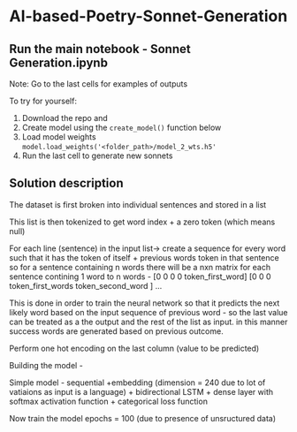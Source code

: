 # AI-based-Poetry-Sonnet-Generation

## Run the main notebook - Sonnet Generation.ipynb
Note: Go to the last cells for examples of outputs

To try for yourself:

1. Download the repo and
2. Create model using the ```create_model()``` function below
3. Load model weights ```model.load_weights('<folder_path>/model_2_wts.h5'```
4. Run the last cell to generate new sonnets


## Solution description
The dataset is first broken into individual sentences and stored in a list

This list is then tokenized to get word index + a zero token (which means null)

For each line (sentence) in the input list-> create a sequence for every word such that it has the token of itself + previous words token in that sentence 
so for a sentence containing n words there will be a nxn matrix for each sentence contining 1 word to n words - 
[0 0 0          0        token_first_word]
[0 0 0 token_first_words token_second_word ] ...

This is done in order to train the neural network so that it predicts the next likely word based on the input sequence of previous word - 
so the last value can be  treated as a the output and the rest of the list as input. in this manner success words are generated based on previous outcome.

Perform one hot encoding on the last column (value to be predicted)

Building the model - 

Simple model - sequential +embedding (dimension = 240 due to lot of vatiaions as input is a language) + bidirectional LSTM + dense layer with softmax activation function + categorical loss function 

Now train the model epochs = 100 (due to presence of unsructured data)

